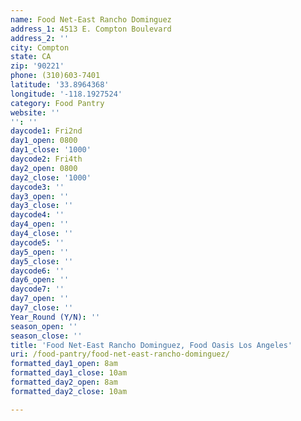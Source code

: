 ```yaml
---
name: Food Net-East Rancho Dominguez
address_1: 4513 E. Compton Boulevard
address_2: ''
city: Compton
state: CA
zip: '90221'
phone: (310)603-7401
latitude: '33.8964368'
longitude: '-118.1927524'
category: Food Pantry
website: ''
'': ''
daycode1: Fri2nd
day1_open: 0800
day1_close: '1000'
daycode2: Fri4th
day2_open: 0800
day2_close: '1000'
daycode3: ''
day3_open: ''
day3_close: ''
daycode4: ''
day4_open: ''
day4_close: ''
daycode5: ''
day5_open: ''
day5_close: ''
daycode6: ''
day6_open: ''
daycode7: ''
day7_open: ''
day7_close: ''
Year_Round (Y/N): ''
season_open: ''
season_close: ''
title: 'Food Net-East Rancho Dominguez, Food Oasis Los Angeles'
uri: /food-pantry/food-net-east-rancho-dominguez/
formatted_day1_open: 8am
formatted_day1_close: 10am
formatted_day2_open: 8am
formatted_day2_close: 10am

---
```

